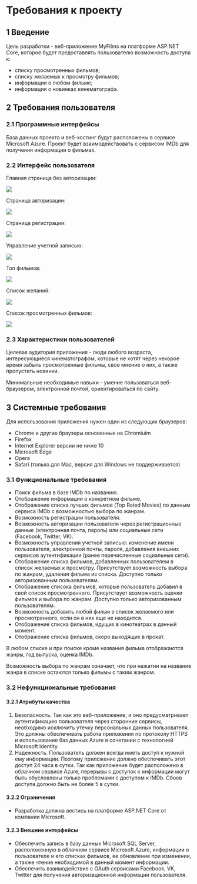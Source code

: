 # Требования к проекту
## 1 Введение

Цель разработки - веб-приложение MyFilms на платформе ASP.NET Core, которое будет предоставлять пользователю возможность доступа к:
* списку просмотренных фильмов;
* списку желаемых к просмотру фильмов;
* информации о любом фильме;
* информации о новинках кинематографа.

## 2 Требования пользователя
### 2.1 Программные интерфейсы
База данных проекта и веб-хостинг будут расположены в сервисе Microsoft Azure. Проект будет взаимодействовать с сервисом IMDb для получения информации о фильмах.
### 2.2 Интерфейс пользователя

Главная страница без авторизации:

![](https://github.com/Dhoine/MyFilms/blob/master/Mockups/Main%20page%20without%20active%20user.png?raw=true)

Страница авторизации:

![](https://github.com/Dhoine/MyFilms/blob/master/Mockups/Login.png?raw=true)

Страница регистрации:

![](https://github.com/Dhoine/MyFilms/blob/master/Mockups/Registration.png?raw=true)

Управление учетной записью:

![](https://github.com/Dhoine/MyFilms/blob/master/Mockups/Account%20manager.png?raw=true)

Топ фильмов:

![](https://github.com/Dhoine/MyFilms/blob/master/Mockups/Top%20movies.png?raw=true)

Список желаний:

![](https://github.com/Dhoine/MyFilms/blob/master/Mockups/Watchlist.png?raw=true)

Список просмотренных фильмов:

![](https://github.com/Dhoine/MyFilms/blob/master/Mockups/Watched.png?raw=true)

### 2.3 Характеристики пользователей

Целевая аудитория приложения - люди любого возраста, интересующиеся кинематографом, которые не хотят через некорое время забыть просмотренные фильмы, свое мнение о них, а также пропустить новинки. 

Минимальные необходимые навыки - умение пользоваться веб-браузером, электронной почтой, ориентироваться по сайту.

## 3 Системные требования
Для использования приложения нужен один из следующих браузеров:
* Chrome и другие браузеры основанные на Chromiuim
* Firefox
* Internet Explorer версии не ниже 10
* Microsoft Edge 
* Opera 
* Safari (только для Mac, версия для Windows не поддерживается) 

### 3.1 Функциональные требования
* Поиск фильма в базе IMDb по названию.
* Отображение информации о конкретном фильме.
* Отображение списка лучших фильмов (Top Rated Movies) по данным сервиса IMDb с возможностью выбора по жанрам.
* Возможность регистрации пользователя.
* Возможность авторизации пользователя через регистрационные данные (электронная почта, пароль) или социальные сети (Facebook, Twitter, VK).
* Возможность управления учетной записью: изменение имени пользователя, электронной почты, пароля, добавления внешних сервисов аутентификации (ранее перечисленные социальные сети).
* Отображение списка фильмов, добавленных пользователем в список желаемых к просмотру. Присутствует возможность выбора по жанрам, удаления фильма из списка. Доступно только авторизованным пользователям.
* Отображение списока фильмов, которые пользователь добавил в свой список просмотренного. Присутствует возможность оценки фильмов и выбора по жанрам. Доступно только авторизованным пользователям.
* Возможность добавить любой фильм в список желаемого или просмотренного, если он в них еще не находится.
* Отображение списка фильмов, идущих в кинотеатрах в данный момент.
* Отображение списка фильмов, скоро выходящих в прокат.

В любом списке и при поиске кроме названия фильма отображаются жанры, год выпуска, оценка IMDb. 

Возможность выбора по жанрам означает, что при нажатии на название жанра в списке остаются только фильмы с таким жанром.

 ### 3.2 Нефункциональные требования
 #### 3.2.1 Атрибуты качества
1. Безопасность. Так как это веб-приложение, и оно предусматривает аутентификацию пользователя через сторонние сервисы, необходимо исключить утечку персональных данных пользователя. Это должны обеспечивать работа приложения по протоколу HTTPS и использование баз данных Azure в сочетании с технологией Microsoft Identity.
2. Надежность. Пользователь должен всегда иметь доступ к нужной ему информации. Поэтому приложение должно обеспечивать этот доступ 24 часа в сутки. Так как приложение будет расположено в облачном сервисе Azure, перерывы с доступок к информации могут быть обусловлены только проблемами с доступом к IMDb. Сбоев доступа должно быть не более 5 в сутки.
#### 3.2.2 Ограничения
* Разработка должна вестись на платформе ASP.NET Core от компании Microsoft.
#### 3.2.3 Внешние интерфейсы
* Обеспечить запись в базу данных Microsoft SQL Server, расположенную в облачном сервисе Microsoft Azure, информации о пользователе и его списках фильмов, ее обновление при изменении, а также чтение необходимой в данный момент информации.
* Обеспечить взаимодействие с OAuth сервисами Facebook, VK, Twitter для получения авторизационной информации пользователя.
